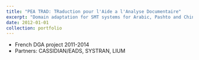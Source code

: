 ```yaml
---
title: "PEA TRAD: TRaduction pour l'Aide a l'Analyse Documentaire"
excerpt: "Domain adaptation for SMT systems for Arabic, Pashto and Chinese into French and English."
date: 2012-01-01
collection: portfolio
---
```


* French DGA project  2011-2014
* Partners: CASSIDIAN/EADS, SYSTRAN, LIUM

<!-- @@papers_project(PEATRAD) -->
